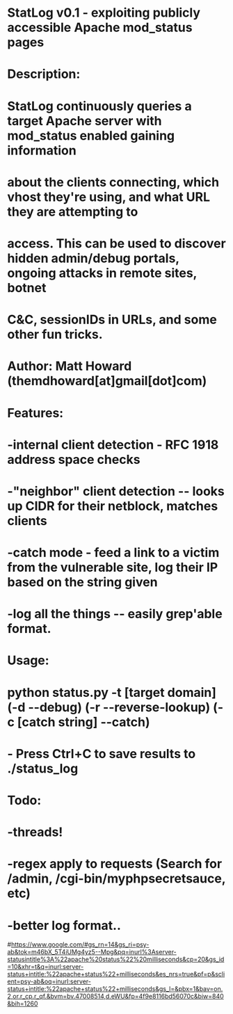 #
# StatLog v0.1 - exploiting publicly accessible Apache mod_status pages
#  
# Description:
# StatLog continuously queries a target Apache server with mod_status enabled gaining information
# about the clients connecting, which vhost they're using, and what URL they are attempting to
# access. This can be used to discover hidden admin/debug portals, ongoing attacks in remote sites, botnet
# C&C, sessionIDs in URLs, and some other fun tricks.
#
# Author: Matt Howard (themdhoward[at]gmail[dot]com)
#
# Features:
#  -internal client detection - RFC 1918 address space checks
#  -"neighbor" client detection -- looks up CIDR for their netblock, matches clients
#  -catch mode - feed a link to a victim from the vulnerable site, log their IP based on the string given
#  -log all the things -- easily grep'able format. 
#
# Usage:
# python status.py -t [target domain] (-d --debug) (-r --reverse-lookup) (-c [catch string] --catch)
# - Press Ctrl+C to save results to ./status_log
# Todo:
# -threads!
# -regex apply to requests (Search for /admin, /cgi-bin/myphpsecretsauce, etc)
# -better log format..

#https://www.google.com/#gs_rn=14&gs_ri=psy-ab&tok=m46bX_5T4iUMg4yz5--Mpg&pq=inurl%3Aserver-statusintitle%3A%22apache%20status%22%20milliseconds&cp=20&gs_id=10&xhr=t&q=inurl:server-status+intitle:%22apache+status%22+milliseconds&es_nrs=true&pf=p&sclient=psy-ab&oq=inurl:server-status+intitle:%22apache+status%22+milliseconds&gs_l=&pbx=1&bav=on.2,or.r_cp.r_qf.&bvm=bv.47008514,d.eWU&fp=4f9e8116bd56070c&biw=840&bih=1260

